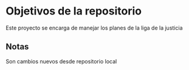 # Objetivos de la repositorio

Este proyecto se encarga de manejar los planes de la liga de la justicia


## Notas
Son cambios nuevos desde repositorio local

